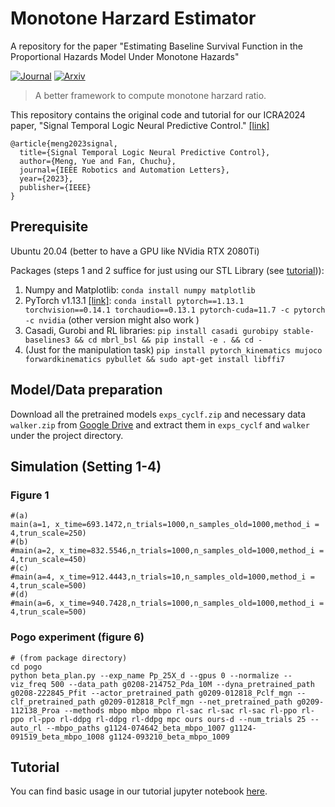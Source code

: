 # Monotone Harzard Estimator
A repository for the paper "Estimating Baseline Survival Function in the Proportional Hazards Model Under Monotone Hazards"

[![Journal](https://img.shields.io/badge/RA--L2023-Accepted-success)](https://ieeexplore.ieee.org/iel7/7083369/7339444/10251585.pdf)
[![Arxiv](http://img.shields.io/badge/arxiv-cs:2309.05131-B31B1B.svg)](https://arxiv.org/abs/2309.05131.pdf)

> A better framework to compute monotone harzard ratio.

This repository contains the original code and tutorial for our ICRA2024 paper, "Signal Temporal Logic Neural Predictive Control." [[link]](https://arxiv.org/abs/2309.05131.pdf)


```
@article{meng2023signal,
  title={Signal Temporal Logic Neural Predictive Control},
  author={Meng, Yue and Fan, Chuchu},
  journal={IEEE Robotics and Automation Letters},
  year={2023},
  publisher={IEEE}
}
```

## Prerequisite
Ubuntu 20.04 (better to have a GPU like NVidia RTX 2080Ti)

Packages (steps 1 and 2 suffice for just using our STL Library (see [tutorial](tutorial.ipynb))):
1. Numpy and Matplotlib: `conda install numpy matplotlib`
2. PyTorch v1.13.1 [[link]](https://pytorch.org/get-started/previous-versions/): `conda install pytorch==1.13.1 torchvision==0.14.1 torchaudio==0.13.1 pytorch-cuda=11.7 -c pytorch -c nvidia` (other version might also work )
3. Casadi, Gurobi and RL libraries: `pip install casadi gurobipy stable-baselines3 && cd mbrl_bsl && pip install -e . && cd -`
4. (Just for the manipulation task) `pip install pytorch_kinematics mujoco forwardkinematics pybullet && sudo apt-get install libffi7`

## Model/Data preparation
Download all the pretrained models `exps_cyclf.zip` and necessary data `walker.zip` from [Google Drive](https://drive.google.com/drive/folders/101wBUH-M9y-tbCQ_HE_PdRNEswRrcVha?usp=sharing) and extract them in `exps_cyclf` and `walker` under the project directory.


## Simulation (Setting 1-4)
### Figure 1
```shell
#(a)
main(a=1, x_time=693.1472,n_trials=1000,n_samples_old=1000,method_i = 4,trun_scale=250)
#(b)
#main(a=2, x_time=832.5546,n_trials=1000,n_samples_old=1000,method_i = 4,trun_scale=450)
#(c)
#main(a=4, x_time=912.4443,n_trials=10,n_samples_old=1000,method_i = 4,trun_scale=500)
#(d)
#main(a=6, x_time=940.7428,n_trials=1000,n_samples_old=1000,method_i = 4,trun_scale=500)
```

### Pogo experiment (figure 6)
```shell
# (from package directory)
cd pogo
python beta_plan.py --exp_name Pp_25X_d --gpus 0 --normalize --viz_freq 500 --data_path g0208-214752_Pda_10M --dyna_pretrained_path g0208-222845_Pfit --actor_pretrained_path g0209-012818_Pclf_mgn --clf_pretrained_path g0209-012818_Pclf_mgn --net_pretrained_path g0209-112138_Proa --methods mbpo mbpo mbpo rl-sac rl-sac rl-sac rl-ppo rl-ppo rl-ppo rl-ddpg rl-ddpg rl-ddpg mpc ours ours-d --num_trials 25 --auto_rl --mbpo_paths g1124-074642_beta_mbpo_1007 g1124-091519_beta_mbpo_1008 g1124-093210_beta_mbpo_1009
```

## Tutorial
You can find basic usage in our tutorial jupyter notebook [here](tutorial.ipynb).
